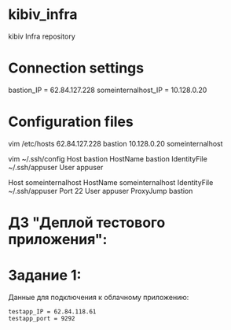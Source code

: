 # kibiv_infra
kibiv Infra repository

# Connection settings
bastion_IP = 62.84.127.228
someinternalhost_IP = 10.128.0.20

# Configuration files
vim /etc/hosts
62.84.127.228	bastion
10.128.0.20	someinternalhost

vim ~/.ssh/config
Host bastion
	HostName bastion
	IdentityFile ~/.ssh/appuser
	User appuser

Host someinternalhost
	HostName someinternalhost
	IdentityFile ~/.ssh/appuser
	Port 22
	User appuser
	ProxyJump bastion

# ДЗ "Деплой тестового приложения":
# Задание 1:
Данные для подключения к облачному приложению:
```
testapp_IP = 62.84.118.61
testapp_port = 9292
```

